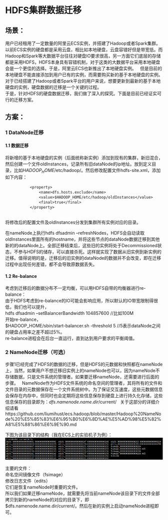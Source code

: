 # HDFS集群数据迁移

## 场景：
用户已经租用了一定数量的阿里云ECS实例，并搭建了Hadoop或者Spark集群。以前ECS实例的硬盘都是采用云盘，相比如本地硬盘，云盘容错好但是带宽低。而Hadoop和Spark等大数据平台往往对硬盘IO要求很高，另一方面它们底层的存储都是采用HDFS，HDFS本身具有容错机制，对于这类的大数据平台采用本地硬盘会是一个更佳的选择。于是，阿里云ECS也新推出了本地硬盘实例。   
但是目前的本地硬盘不能直接添加到用户已有的实例，而需要购买新的基于本地硬盘的实例。对于已经搭建了Hadoop或者Spark平台的用户来说，想要更新到最新的基于本地硬盘的实例，硬盘数据的迁移是一个关键的过程。   
于是，针对HDFS的硬盘数据迁移，我们做了深入的探究。下面是目前已经证实可行的迁移方案。

## 方案： 
### 1 DataNode迁移
#### 1.1 数据迁移
将新增的基于本地硬盘的实例（后面统称新实例）添加到现有的集群，新旧混合，然后创建一个文件oldInstances，记录所有旧dataNode的ip地址。放到定义目录，比如$HADOOP_HOME$/etc/hadoop/。然后修改配置文件hdfs-site.xml，添加如下内容：
```
           <property>
               <name>dfs.hosts.exclude</name>
               <value>$HADOOP_HOME/etc/hadoop/oldInstances</value>
               <final>true</final>
           </property>
      
```

将修改后的配置文件及oldInstances分发到集群所有实例对应的目录。

在nameNode上执行hdfs dfsadmin –refreshNodes，HDFS会自动读取oldInstances里面所有的hostname，并将这些节点的dataNode数据迁移到其他新的的dataNode上。全部迁移结束后，这些旧的实例将处于Decommissioned状态，不参与HDFS的储存，可以直接杀死。这样就实现了数据从旧实例到新实例的迁移。值得说明的是，迁移后的旧实例的dataNode的数据并不会改变，即在迁移过程中出现任何差错，都不会导致原数据丢失。

#### 1.2 Re-balance
考虑到迁移后的数据分布不一定均衡，可以用HDFS自带的均衡器进行re-balance：   
由于HDFS考虑到re-balance的IO可能会影响应用，所以默认的IO带宽限制得很低，我们也可以提升，   
hdfs dfsadmin –setBalancerBandwidth 104857600 //比如100M   
开始re-balance，   
$HADOOP_HOME/sbin/start-balancer.sh -threshold 5 //5表示dataNode之间的硬盘占用率之差不超过5%。   
re-balance进程会在后台一直运行，直到达到用户要求的平衡阈值。

### 2 NameNode迁移（可选）
步骤1已经完成了HDFS的数据的迁移，但是HDFS的元数据和快照都在nameNode上，当然，如果用户不想迁移旧实例上的nameNode也可以，因为nameNode不存储数据，只是文件系统的管理者。如果要迁移nameNode，还需要进行后面的步骤。   
NameNode作为HDFS文件系统的命名空间的管理者，其将所有的文件和文件目录的元数据保存在一个文件系统树中。为了保证交互速度，这些元数据信息会保存在内存中，但同时也会定期将这些信息保存到硬盘上进行持久化存储，这些信息保存的目录即为：$dfs.namenode.name.dir$/current/  
关于这部分的详细介绍请看https://github.com/liumihust/ecs.hadoop/blob/master/Hadoop%20NameNode%20%E5%85%83%E6%95%B0%E6%8D%AE%E5%AD%98%E5%82%A8%E5%88%86%E6%9E%90.md   

下图为该目录下的结构（我在ECS上的实验机子为例）：   
![current](https://github.com/liumihust/gitTset/blob/master/current.PNG)

主要的文件：   
命名空间镜像文件（fsimage）   
修改日志文件（edits）   
它们是恢复nameNode时重要的文件。   
所以我们如果迁移nameNode，就需要先将当前nameNode该目录下的文件全部拷贝到新的nameNode的对应的目录下，即$dfs.namenode.name.dir/current/。然后在新的实例上启动nameNode进程即可。
